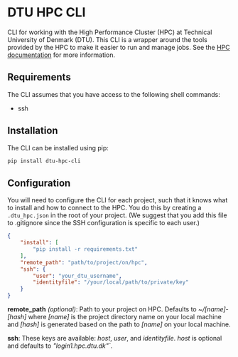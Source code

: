 # DTU HPC CLI
CLI for working with the High Performance Cluster (HPC) at Technical University of Denmark (DTU). This CLI is a wrapper around the tools provided by the HPC to make it easier to run and manage jobs. See the [HPC documentation](https://www.hpc.dtu.dk) for more information.

## Requirements

The CLI assumes that you have access to the following shell commands:

* ssh

## Installation

The CLI can be installed using pip:

``` sh
pip install dtu-hpc-cli
```

## Configuration

You will need to configure the CLI for each project, such that it knows what to install and how to connect to the HPC. You do this by creating a `.dtu_hpc.json` in the root of your project. (We suggest that you add this file to .gitignore since the SSH configuration is specific to each user.)

``` json
{
    "install": [
        "pip install -r requirements.txt"
    ],
    "remote_path": "path/to/project/on/hpc",
    "ssh": {
        "user": "your_dtu_username",
        "identityfile": "/your/local/path/to/private/key"
    }
}
```

**remote_path** *(optional)*: Path to your project on HPC. Defaults to *~/[name]-[hash]* where *[name]* is the project directory name on your local machine and *[hash]* is generated based on the path to *[name]* on your local machine.

**ssh**: These keys are available: *host*, *user*, and *identityfile*. *host* is optional and defaults to *"login1.hpc.dtu.dk"`*.